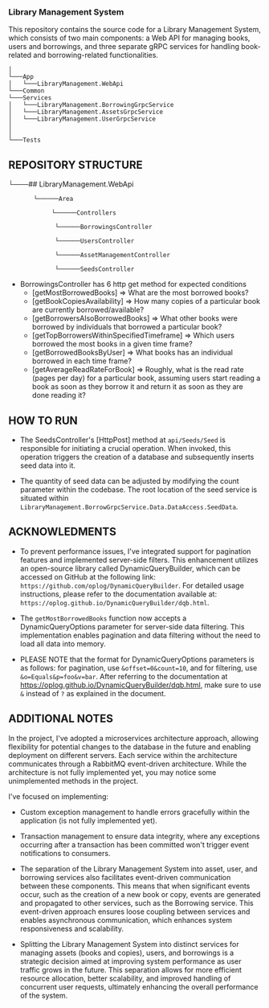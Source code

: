 ### Library Management System

This repository contains the source code for a Library Management System, which consists of two main components: a Web API for managing books, users and borrowings, and three separate gRPC services for handling book-related and borrowing-related functionalities.

```
│   
└───App
│   └───LibraryManagement.WebApi
└───Common   
└───Services
│   └───LibraryManagement.BorrowingGrpcService
│   └───LibraryManagement.AssetsGrpcService
│   └───LibraryManagement.UserGrpcService
│   
│
└───Tests
```

##  REPOSITORY STRUCTURE

 
  └───## LibraryManagement.WebApi
          
           └──────Area
        
                └──────Controllers
                
                 └──────BorrowingsController
                 
                 └──────UsersController
                 
                 └──────AssetManagementController
                 
                 └──────SeedsController

* BorrowingsController has 6 http get method for expected conditions
    * [getMostBorrowedBooks] => What are the most borrowed books? 
    * [getBookCopiesAvailability] => How many copies of a particular book are currently borrowed/available?
    * [getBorrowersAlsoBorrowedBooks] => What other books were borrowed by individuals that borrowed a particular book? 
    * [getTopBorrowersWithinSpecifiedTimeframe] => Which users borrowed the most books in a given time frame?
    * [getBorrowedBooksByUser] => What books has an individual borrowed in each time frame?
    * [getAverageReadRateForBook] => Roughly, what is the read rate (pages per day) for a particular book, assuming users start reading a book as soon as they borrow it and return it as soon as they are done reading it?



## HOW TO RUN

* The SeedsController's [HttpPost] method at `api/Seeds/Seed` is responsible for initiating a crucial operation. When invoked, this operation triggers the creation of a database and subsequently inserts seed data into it.

* The quantity of seed data can be adjusted by modifying the count parameter within the codebase. The root location of the seed service is situated within `LibraryManagement.BorrowGrpcService.Data.DataAccess.SeedData`.

## ACKNOWLEDMENTS 

* To prevent performance issues, I've integrated support for pagination features and implemented server-side filters. This enhancement utilizes an open-source library called DynamicQueryBuilder, which can be accessed on GitHub at the following link: `https://github.com/oplog/DynamicQueryBuilder`. For detailed usage instructions, please refer to the documentation available at: `https://oplog.github.io/DynamicQueryBuilder/dqb.html`.

* The `getMostBorrowedBooks` function now accepts a DynamicQueryOptions parameter for server-side data filtering. This implementation enables pagination and data filtering without the need to load all data into memory.

* PLEASE NOTE that the format for DynamicQueryOptions parameters is as follows: for pagination, use `&offset=0&count=10`, and for filtering, use `&o=Equals&p=foo&v=bar`. After referring to the documentation at https://oplog.github.io/DynamicQueryBuilder/dqb.html, make sure to use `&` instead of `?` as explained in the document.

## ADDITIONAL NOTES


In the project, I've adopted a microservices architecture approach, allowing flexibility for potential changes to the database in the future and enabling deployment on different servers. Each service within the architecture communicates through a RabbitMQ event-driven architecture. While the architecture is not fully implemented yet, you may notice some unimplemented methods in the project.

I've focused on implementing:

*  Custom exception management to handle errors gracefully within the application (is not fully implemented yet).
*  Transaction management to ensure data integrity, where any exceptions occurring after a transaction has been committed won't trigger event notifications to consumers.

* The separation of the Library Management System into asset, user, and borrowing services also facilitates event-driven communication between these components. This means that when significant events occur, such as the creation of a new book or copy, events are generated and propagated to other services, such as the Borrowing service. This event-driven approach ensures loose coupling between services and enables asynchronous communication, which enhances system responsiveness and scalability.

* Splitting the Library Management System into distinct services for managing assets (books and copies), users, and borrowings is a strategic decision aimed at improving system performance as user traffic grows in the future. This separation allows for more efficient resource allocation, better scalability, and improved handling of concurrent user requests, ultimately enhancing the overall performance of the system.
